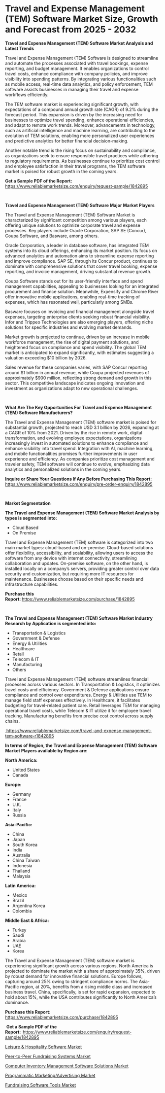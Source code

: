 <p><h1>Travel and Expense Management (TEM) Software Market Size, Growth and Forecast from 2025 - 2032</h1></p><p><strong>Travel and Expense Management (TEM) Software Market Analysis and Latest Trends</strong></p>
<p><p>Travel and Expense Management (TEM) Software is designed to streamline and automate the processes associated with travel bookings, expense reporting, and budget management. It enables organizations to control travel costs, enhance compliance with company policies, and improve visibility into spending patterns. By integrating various functionalities such as mobile access, real-time data analytics, and policy enforcement, TEM software assists businesses in managing their travel and expense workflows efficiently.</p><p>The TEM software market is experiencing significant growth, with expectations of a compound annual growth rate (CAGR) of 9.2% during the forecast period. This expansion is driven by the increasing need for businesses to optimize travel spending, enhance operational efficiencies, and adapt to remote work trends. Moreover, advancements in technology, such as artificial intelligence and machine learning, are contributing to the evolution of TEM solutions, enabling more personalized user experiences and predictive analytics for better financial decision-making.</p><p>Another notable trend is the rising focus on sustainability and compliance, as organizations seek to ensure responsible travel practices while adhering to regulatory requirements. As businesses continue to prioritize cost control and employee satisfaction in their travel programs, the TEM software market is poised for robust growth in the coming years.</p></p>
<p><strong>Get a Sample PDF of the Report:&nbsp;</strong> <a href="https://www.reliablemarketsize.com/enquiry/request-sample/1842895?utm_campaign=1832&utm_medium=2&utm_source=Github&utm_content=ia&utm_term=26032025&utm_id=travel-and-expense-management-tem-software">https://www.reliablemarketsize.com/enquiry/request-sample/1842895</a></p>
<p>&nbsp;</p>
<p><strong>Travel and Expense Management (TEM) Software Major Market Players</strong></p>
<p><p>The Travel and Expense Management (TEM) Software Market is characterized by significant competition among various players, each offering unique solutions to optimize corporate travel and expense processes. Key players include Oracle Corporation, SAP SE (Concur), Coupa Software, and Basware, among others.</p><p>Oracle Corporation, a leader in database software, has integrated TEM systems into its cloud offerings, enhancing its market position. Its focus on advanced analytics and automation aims to streamline expense reporting and improve compliance. SAP SE, through its Concur product, continues to dominate with comprehensive solutions that cover travel booking, expense reporting, and invoice management, driving substantial revenue growth.</p><p>Coupa Software stands out for its user-friendly interface and spend management capabilities, appealing to businesses looking for an integrated procurement and finance solution. Meanwhile, Expensify and Chrome River offer innovative mobile applications, enabling real-time tracking of expenses, which has resonated well, particularly among SMBs.</p><p>Basware focuses on invoicing and financial management alongside travel expenses, targeting enterprise clients seeking robust financial visibility. Infor and Trippeo Technologies are also emerging players, offering niche solutions for specific industries and evolving market demands.</p><p>Market growth is projected to continue, driven by an increase in mobile workforce management, the rise of digital payment solutions, and heightened focus on compliance and spend visibility. The global TEM market is anticipated to expand significantly, with estimates suggesting a valuation exceeding $10 billion by 2026.</p><p>Sales revenue for these companies varies, with SAP Concur reporting around $1 billion in annual revenue, while Coupa projected revenues of approximately $900 million, reflecting strong demand and growth in this sector. This competitive landscape indicates ongoing innovation and investment as organizations adapt to new operational challenges.</p></p>
<p>&nbsp;</p>
<p><strong>What Are The Key Opportunities For Travel and Expense Management (TEM) Software Manufacturers?</strong></p>
<p><p>The Travel and Expense Management (TEM) software market is poised for substantial growth, projected to reach USD 3.1 billion by 2026, expanding at a CAGR of 10% from 2021. Driven by the rise in remote work, digital transformation, and evolving employee expectations, organizations increasingly invest in automated solutions to enhance compliance and enhance visibility into travel spend. Integration with AI, machine learning, and mobile functionalities promises further improvements in user experience and efficiency. As companies prioritize cost management and traveler safety, TEM software will continue to evolve, emphasizing data analytics and personalized solutions in the coming years.</p></p>
<p><strong>Inquire or Share Your Questions If Any Before Purchasing This Report:</strong> <a href="https://www.reliablemarketsize.com/enquiry/pre-order-enquiry/1842895?utm_campaign=1832&utm_medium=2&utm_source=Github&utm_content=ia&utm_term=26032025&utm_id=travel-and-expense-management-tem-software">https://www.reliablemarketsize.com/enquiry/pre-order-enquiry/1842895</a></p>
<p>&nbsp;</p>
<p><strong>Market Segmentation</strong></p>
<p><strong>The Travel and Expense Management (TEM) Software Market Analysis by types is segmented into:</strong></p>
<p><ul><li>Cloud Based</li><li>On Premise</li></ul></p>
<p><p>Travel and Expense Management (TEM) software is categorized into two main market types: cloud-based and on-premise. Cloud-based solutions offer flexibility, accessibility, and scalability, allowing users to access the software from any device with internet connectivity, streamlining collaboration and updates. On-premise software, on the other hand, is installed locally on a company’s servers, providing greater control over data security and customization, but requiring more IT resources for maintenance. Businesses choose based on their specific needs and infrastructure capabilities.</p></p>
<p><strong>Purchase this Report:&nbsp;</strong><a href="https://www.reliablemarketsize.com/purchase/1842895?utm_campaign=1832&utm_medium=2&utm_source=Github&utm_content=ia&utm_term=26032025&utm_id=travel-and-expense-management-tem-software">https://www.reliablemarketsize.com/purchase/1842895</a></p>
<p>&nbsp;</p>
<p><strong>The Travel and Expense Management (TEM) Software Market Industry Research by Application is segmented into:</strong></p>
<p><ul><li>Transportation & Logistics</li><li>Government & Defense</li><li>Energy & Utilities</li><li>Healthcare</li><li>Retail</li><li>Telecom & IT</li><li>Manufacturing</li><li>Others</li></ul></p>
<p><p>Travel and Expense Management (TEM) software streamlines financial processes across various sectors. In Transportation & Logistics, it optimizes travel costs and efficiency. Government & Defense applications ensure compliance and control over expenditures. Energy & Utilities use TEM to manage field staff expenses effectively. In Healthcare, it facilitates budgeting for travel-related patient care. Retail leverages TEM for managing operational travel costs, while Telecom & IT utilize it for employee travel tracking. Manufacturing benefits from precise cost control across supply chains.</p></p>
<p><a href="https://www.reliablemarketsize.com/travel-and-expense-management-tem-software-r1842895?utm_campaign=1832&utm_medium=2&utm_source=Github&utm_content=ia&utm_term=26032025&utm_id=travel-and-expense-management-tem-software">&nbsp;https://www.reliablemarketsize.com/travel-and-expense-management-tem-software-r1842895</a></p>
<p><strong>In terms of Region, the Travel and Expense Management (TEM) Software Market Players available by Region are:</strong></p>
<p>
    <p> <strong> North America: </strong>
        <ul>
            <li>United States</li>
            <li>Canada</li>
        </ul>
        </p> 
    <p> <strong> Europe: </strong>
        <ul>
            <li>Germany</li>
            <li>France</li>
            <li>U.K.</li>
            <li>Italy</li>
            <li>Russia</li>
        </ul>
        </p> 
    <p> <strong> Asia-Pacific: </strong>
        <ul>
            <li>China</li>
            <li>Japan</li>
            <li>South Korea</li>
            <li>India</li>
            <li>Australia</li>
            <li>China Taiwan</li>
            <li>Indonesia</li>
            <li>Thailand</li>
            <li>Malaysia</li>
        </ul>
        </p> 
    <p> <strong> Latin America: </strong>
        <ul>
            <li>Mexico</li>
            <li>Brazil</li>
            <li>Argentina Korea</li>
            <li>Colombia</li>
        </ul>
        </p> 
    <p> <strong> Middle East & Africa: </strong>
        <ul>
            <li>Turkey</li>
            <li>Saudi</li>
            <li>Arabia</li>
            <li>UAE</li>
            <li>Korea</li>
        </ul>
    </p>
    </p>
<p><p>The Travel and Expense Management (TEM) software market is experiencing significant growth across various regions. North America is projected to dominate the market with a share of approximately 35%, driven by robust demand for innovative financial solutions. Europe follows, capturing around 25% owing to stringent compliance norms. The Asia-Pacific region, at 20%, benefits from a rising middle class and increased business travel. China, specifically, is set for rapid expansion, expected to hold about 15%, while the USA contributes significantly to North America’s dominance.</p></p>
<p><strong>Purchase this Report: </strong><a href="https://www.reliablemarketsize.com/purchase/1842895?utm_campaign=1832&utm_medium=2&utm_source=Github&utm_content=ia&utm_term=26032025&utm_id=travel-and-expense-management-tem-software">https://www.reliablemarketsize.com/purchase/1842895</a></p>
<p>&nbsp;<strong>Get a Sample PDF of the Report:&nbsp;&nbsp;</strong><a href="https://www.reliablemarketsize.com/enquiry/request-sample/1842895?utm_campaign=1832&utm_medium=2&utm_source=Github&utm_content=ia&utm_term=26032025&utm_id=travel-and-expense-management-tem-software">https://www.reliablemarketsize.com/enquiry/request-sample/1842895</a></p>
<p><strong></strong></p>
<p><p><a href="https://github.com/phillpfantis/Market-Research-Report-List-1/blob/main/leisure-hospitality-software-market.md?utm_campaign=1832&utm_medium=2&utm_source=Github&utm_content=ia&utm_term=26032025&utm_id=travel-and-expense-management-tem-software">Leisure & Hospitality Software Market</a></p><p><a href="https://github.com/chillwervenu/Market-Research-Report-List-1/blob/main/peer-to-peer-fundraising-systems-market.md?utm_campaign=1832&utm_medium=2&utm_source=Github&utm_content=ia&utm_term=26032025&utm_id=travel-and-expense-management-tem-software">Peer-to-Peer Fundraising Systems Market</a></p><p><a href="https://github.com/stuwinawisa/Market-Research-Report-List-1/blob/main/computer-inventory-management-software-solutions-market.md?utm_campaign=1832&utm_medium=2&utm_source=Github&utm_content=ia&utm_term=26032025&utm_id=travel-and-expense-management-tem-software">Computer Inventory Management Software Solutions Market</a></p><p><a href="https://github.com/marcayaminig/Market-Research-Report-List-1/blob/main/programmatic-marketingadvertising-market.md?utm_campaign=1832&utm_medium=2&utm_source=Github&utm_content=ia&utm_term=26032025&utm_id=travel-and-expense-management-tem-software">Programmatic Marketing/Advertising Market</a></p><p><a href="https://github.com/awwqamet/Market-Research-Report-List-1/blob/main/fundraising-software-tools-market.md?utm_campaign=1832&utm_medium=2&utm_source=Github&utm_content=ia&utm_term=26032025&utm_id=travel-and-expense-management-tem-software">Fundraising Software Tools Market</a></p></p>